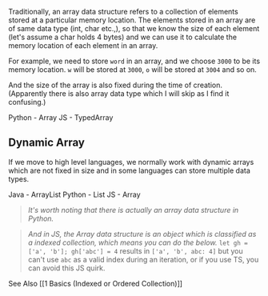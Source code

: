 
Traditionally, an array data structure refers to a collection of elements stored at a particular memory location. The elements stored in an array are of same data type (int, char etc.,), so that we know the size of each element (let's assume a char holds 4 bytes) and we can use it to calculate the memory location of each element in an array.  

For example, we need to store `word` in an array, and we choose `3000` to be its memory location. `w` will be stored at `3000`, `o` will be stored at `3004` and so on. 

And the size of the array is also fixed during the time of creation. (Apparently there is also array data type which I will skip as I find it confusing.)

Python - Array
JS - TypedArray

## Dynamic Array
If we move to high level languages, we normally work with dynamic arrays which are not fixed in size and in some languages can store multiple data types. 

Java - ArrayList
Python - List
JS - Array

> *It's worth noting that there is actually an array data structure in Python.*

> *And in JS, the Array data structure is an object which is classified as a indexed collection, which means you can do the below.*
  `let gh = ['a', 'b']; gh['abc'] = 4` results in `['a', 'b', abc: 4]` but you can't use `abc`  as a valid index during an iteration, or if you use TS, you can avoid this JS quirk.

See Also [[1 Basics (Indexed or Ordered Collection)]]

